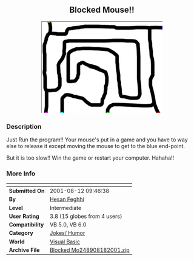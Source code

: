 ﻿<div align="center">

## Blocked Mouse\!\!

<img src="PIC2001818641301170.gif">
</div>

### Description

Just Run the program!! Your mouse's put in a game and you have to way else to release it except moving the mouse to get to the blue end-point.

But it is too slow!! Win the game or restart your computer. Hahaha!!
 
### More Info
 


<span>             |<span>
---                |---
**Submitted On**   |2001-08-12 09:46:38
**By**             |[Hesan Feghhi](https://github.com/Planet-Source-Code/PSCIndex/blob/master/ByAuthor/hesan-feghhi.md)
**Level**          |Intermediate
**User Rating**    |3.8 (15 globes from 4 users)
**Compatibility**  |VB 5\.0, VB 6\.0
**Category**       |[Jokes/ Humor](https://github.com/Planet-Source-Code/PSCIndex/blob/master/ByCategory/jokes-humor__1-40.md)
**World**          |[Visual Basic](https://github.com/Planet-Source-Code/PSCIndex/blob/master/ByWorld/visual-basic.md)
**Archive File**   |[Blocked Mo248908182001\.zip](https://github.com/Planet-Source-Code/hesan-feghhi-blocked-mouse__1-26342/archive/master.zip)








